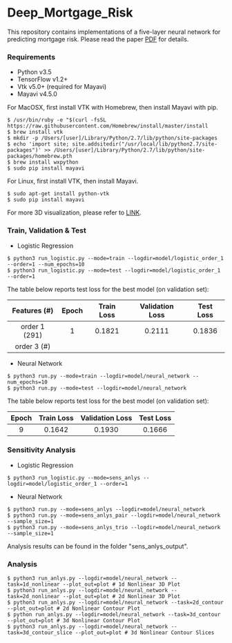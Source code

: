 # Deep_Mortgage_Risk

This repository contains implementations of a five-layer neural network for predicting mortgage risk. Please read the paper [PDF](https://papers.ssrn.com/sol3/papers.cfm?abstract_id=2799443) for details. 

### Requirements
  * Python v3.5
  * TensorFlow v1.2+
  * Vtk v5.0+ (required for Mayavi)
  * Mayavi v4.5.0
  
For MacOSX, first install VTK with Homebrew, then install Mayavi with pip. 
```
$ /usr/bin/ruby -e "$(curl -fsSL https://raw.githubusercontent.com/Homebrew/install/master/install
$ brew install vtk
$ mkdir -p /Users/[user]/Library/Python/2.7/lib/python/site-packages
$ echo 'import site; site.addsitedir("/usr/local/lib/python2.7/site-packages")' >> /Users/[user]/Library/Python/2.7/lib/python/site-packages/homebrew.pth
$ brew install wxpython
$ sudo pip install mayavi
```
For Linux, first install VTK, then install Mayavi. 
```
$ sudo apt-get install python-vtk
$ sudo pip install mayavi
```
For more 3D visualization, please refer to [LINK](http://www.sethanil.com/python-for-reseach/5). 

### Train, Validation & Test
- Logistic Regression
```
$ python3 run_logistic.py --mode=train --logdir=model/logistic_order_1 --order=1 --num_epochs=10
$ python3 run_logistic.py --mode=test --logdir=model/logistic_order_1 --order=1
```
The table below reports test loss for the best model (on validation set): 

| Features (#)  | Epoch | Train Loss | Validation Loss | Test Loss |
|:-------------:|:-----:|:----------:|:---------------:|:---------:|
| order 1 (291) | 1     | 0.1821     | 0.2111          | 0.1836    |
| order 3 (#)   |       |            |                 |           |

- Neural Network
```
$ python3 run.py --mode=train --logdir=model/neural_network --num_epochs=10
$ python3 run.py --mode=test --logdir=model/neural_network
```
The table below reports test loss for the best model (on validation set):

| Epoch | Train Loss | Validation Loss | Test Loss |
|:-----:|:----------:|:---------------:|:---------:|
| 9     | 0.1642     | 0.1930          | 0.1666    |

### Sensitivity Analysis
- Logistic Regression
```
$ python3 run_logistic.py --mode=sens_anlys --logdir=model/logistic_order_1 --order=1
```
- Neural Network
```
$ python3 run.py --mode=sens_anlys --logdir=model/neural_network
$ python3 run.py --mode=sens_anlys_pair --logdir=model/neural_network --sample_size=1
$ python3 run.py --mode=sens_anlys_trio --logdir=model/neural_network --sample_size=1
```
Analysis results can be found in the folder "sens_anlys_output". 

### Analysis
```
$ python3 run_anlys.py --logdir=model/neural_network --task=1d_nonlinear --plot_out=plot # 1d Nonlinear 3D Plot
$ python3 run_anlys.py --logdir=model/neural_network --task=2d_nonlinear --plot_out=plot # 2d Nonlinear 3D Plot
$ python3 run_anlys.py --logdir=model/neural_network --task=2d_contour --plot_out=plot # 2d Nonlinear Contour Plot
$ python run_anlys.py --logdir=model/neural_network --task=3d_contour --plot_out=plot # 3d Nonlinear Contour Plot
$ python3 run_anlys.py --logdir=model/neural_network --task=3d_contour_slice --plot_out=plot # 3d Nonlinear Contour Slices
```
